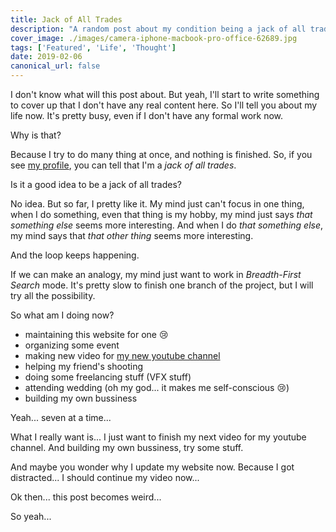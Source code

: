 ```yaml
---
title: Jack of All Trades
description: "A random post about my condition being a jack of all trade guy"
cover_image: ./images/camera-iphone-macbook-pro-office-62689.jpg
tags: ['Featured', 'Life', 'Thought']
date: 2019-02-06
canonical_url: false
---
```


I don't know what will this post about.
But yeah, I'll start to write something 
to cover up that I don't have any real content here.
So I'll tell you about my life now.
It's pretty busy, even if I don't have any formal work now.

Why is that?

Because I try to do many thing at once, and nothing is finished.
So, if you see [my profile](/about), you can tell 
that I'm a *jack of all trades*.

Is it a good idea to be a jack of all trades?

No idea. But so far, I pretty like it.
My mind just can't focus in one thing, when I do something, 
even that thing is my hobby, my mind just says *that something else* 
seems more interesting. And when I do *that something else*, my mind 
says that *that other thing* seems more interesting.

And the loop keeps happening.

If we can make an analogy, my mind just want to work in *Breadth-First Search*
mode. It's pretty slow to finish one branch of the project, but I will try all the possibility.

So what am I doing now?
* maintaining this website for one 😢
* organizing some event
* making new video for [my new youtube channel](https://www.youtube.com/channel/UCikF7WM18Z3tJn_JVp2OehA)
* helping my friend's shooting
* doing some freelancing stuff (VFX stuff)
* attending wedding (oh my god... it makes me self-conscious 😢)
* building my own bussiness

Yeah... seven at a time...

What I really want is... I just want to finish my next video for my youtube channel.
And building my own bussiness, try some stuff.

And maybe you wonder why I update my website now.
Because I got distracted... I should continue my video now...

Ok then... this post becomes weird...

So yeah...